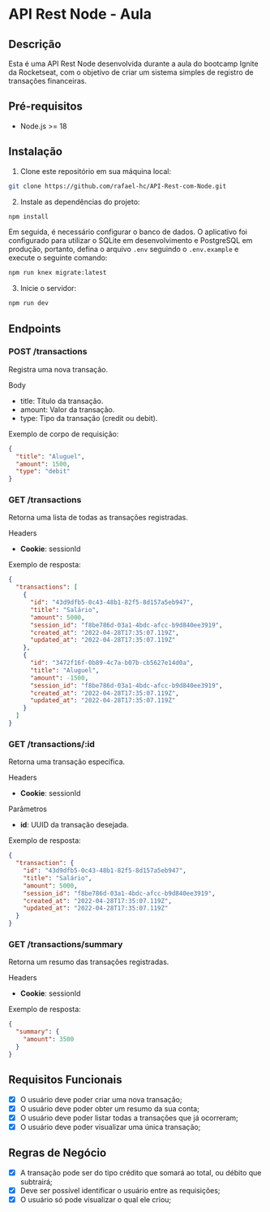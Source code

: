 # API Rest Node - Aula
## Descrição
Esta é uma API Rest Node desenvolvida durante a aula do bootcamp Ignite da Rocketseat, com o objetivo de criar um sistema simples de registro de transações financeiras.

## Pré-requisitos

  * Node.js >= 18

## Instalação
  1. Clone este repositório em sua máquina local:
```bash
git clone https://github.com/rafael-hc/API-Rest-com-Node.git
```
  2. Instale as dependências do projeto:
```bash
npm install
```
Em seguida, é necessário configurar o banco de dados. O aplicativo foi configurado para utilizar o SQLite em desenvolvimento e PostgreSQL em produção, portanto, defina o arquivo `.env` seguindo o `.env.example` e execute o seguinte comando:

```bash
npm run knex migrate:latest
```
  3. Inicie o servidor:

```bash
npm run dev
```

## Endpoints

### POST /transactions

Registra uma nova transação.

Body

- title: Título da transação.
- amount: Valor da transação.
- type: Tipo da transação (credit ou debit).

Exemplo de corpo de requisição:

```json
{
  "title": "Aluguel",
  "amount": 1500,
  "type": "debit"
}
```

### GET /transactions
Retorna uma lista de todas as transações registradas.

Headers
* **Cookie**: sessionId

Exemplo de resposta:

```json
{
  "transactions": [
    {
      "id": "43d9dfb5-0c43-48b1-82f5-8d157a5eb947",
      "title": "Salário",
      "amount": 5000,
      "session_id": "f8be786d-03a1-4bdc-afcc-b9d840ee3919",
      "created_at": "2022-04-28T17:35:07.119Z",
      "updated_at": "2022-04-28T17:35:07.119Z"
    },
    {
      "id": "3472f16f-0b89-4c7a-b07b-cb5627e14d0a",
      "title": "Aluguel",
      "amount": -1500,
      "session_id": "f8be786d-03a1-4bdc-afcc-b9d840ee3919",
      "created_at": "2022-04-28T17:35:07.119Z",
      "updated_at": "2022-04-28T17:35:07.119Z"
    }
  ]
}
```
### GET /transactions/:id

Retorna uma transação específica.

Headers

* **Cookie**: sessionId

Parâmetros


* **id**: UUID da transação desejada.


Exemplo de resposta:

```json
{
  "transaction": {
    "id": "43d9dfb5-0c43-48b1-82f5-8d157a5eb947",
    "title": "Salário",
    "amount": 5000,
    "session_id": "f8be786d-03a1-4bdc-afcc-b9d840ee3919",
    "created_at": "2022-04-28T17:35:07.119Z",
    "updated_at": "2022-04-28T17:35:07.119Z"
  }
}
```
### GET /transactions/summary

Retorna um resumo das transações registradas.

Headers

* **Cookie**: sessionId

Exemplo de resposta:

```json
{
  "summary": {
    "amount": 3500
  }
}
```

## Requisitos Funcionais

- [x] O usuário deve poder criar uma nova transação;
- [x] O usuário deve poder obter um resumo da sua conta;
- [x] O usuário deve poder listar todas a transações que já ocorreram;
- [x] O usuário deve poder visualizar uma única transação;

## Regras de Negócio

- [x] A transação pode ser do tipo crédito que somará ao total, ou débito que subtrairá;
- [x] Deve ser possível identificar o usuário entre as requisições;
- [x] O usuário só pode visualizar o qual ele criou;
